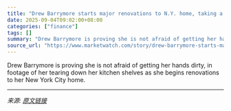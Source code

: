 ```yaml
---
title: "Drew Barrymore starts major renovations to N.Y. home, taking a hammer to her kitchen"
date: 2025-09-04T09:02:00+08:00
categories: ["finance"]
tags: []
summary: "Drew Barrymore is proving she is not afraid of getting her hands dirty, in footage of her tearing down her kitchen shelves as she begins renovations to her New York City home."
source_url: "https://www.marketwatch.com/story/drew-barrymore-starts-major-renovations-to-n-y-home-taking-a-hammer-to-her-kitchen-ba95bf8a?mod=mw_rss_topstories"
---
```


Drew Barrymore is proving she is not afraid of getting her hands dirty, in footage of her tearing down her kitchen shelves as she begins renovations to her New York City home.

---

*来源: [原文链接](https://www.marketwatch.com/story/drew-barrymore-starts-major-renovations-to-n-y-home-taking-a-hammer-to-her-kitchen-ba95bf8a?mod=mw_rss_topstories)*
